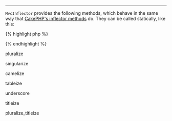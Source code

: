 ---
`MvcInflector` provides the following methods, which behave in the same way that [CakePHP's inflector methods](http://book.cakephp.org/view/1479/Class-methods) do.  They can be called statically, like this:

{% highlight php %}
<?php
MvcInflector::pluralize('cow');
?>
{% endhighlight %}

pluralize

singularize

camelize

tableize

underscore

titleize

pluralize_titleize